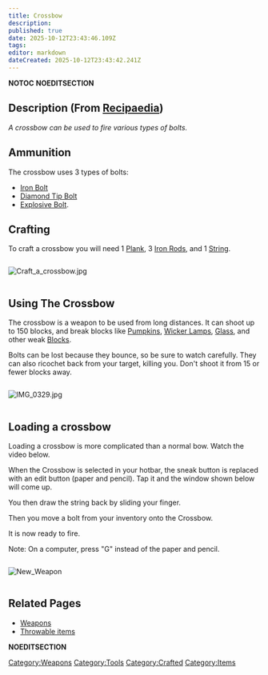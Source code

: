 ```yaml
---
title: Crossbow
description: 
published: true
date: 2025-10-12T23:43:46.109Z
tags: 
editor: markdown
dateCreated: 2025-10-12T23:43:42.241Z
---
```


__NOTOC__ __NOEDITSECTION__

## Description (From [Recipaedia](Recipaedia "wikilink"))

*A crossbow can be used to fire various types of bolts.*

## Ammunition

The crossbow uses 3 types of bolts:

  - [Iron Bolt](Iron_Bolt "wikilink")
  - [Diamond Tip Bolt](Diamond_Tip_Iron_Bolt "wikilink")
  - [Explosive Bolt](Explosive_Bolt "wikilink").

## Crafting

To craft a crossbow you will need 1 [Plank](Planks "wikilink"), 3 [Iron
Rods](Rod "wikilink"), and 1 [String](String "wikilink").

<div style="overflow:hidden">

![Craft_a_crossbow.jpg](Craft_a_crossbow.jpg "Craft_a_crossbow.jpg")

</div>

## Using The Crossbow

The crossbow is a weapon to be used from long distances. It can shoot up
to 150 blocks, and break blocks like [Pumpkins](Recipaedia/Plants/Pumpkin.md "wikilink"),
[Wicker Lamps](Wicker_Lamp "wikilink"), [Glass](Glass "wikilink"), and
other weak [Blocks](:Category:Blocks "wikilink").

Bolts can be lost because they bounce, so be sure to watch carefully.
They can also ricochet back from your target, killing you. Don't shoot
it from 15 or fewer blocks away.

<div style="overflow:hidden">

![IMG_0329.jpg](IMG_0329.jpg "IMG_0329.jpg")

</div>

## Loading a crossbow

Loading a crossbow is more complicated than a normal bow. Watch the
video below.

When the Crossbow is selected in your hotbar, the sneak button is
replaced with an edit button (paper and pencil). Tap it and the window
shown below will come up. 

You then draw the string back by sliding your finger. 

Then you move a bolt from your inventory onto the Crossbow. 

It is now ready to fire. 

Note: On a computer, press "G" instead of the paper and pencil. 

<div style="overflow:hidden">

![New_Weapon](New_Weapon "New_Weapon")

</div>

## Related Pages

  - [Weapons](Weapons "wikilink")
  - [Throwable items](Throwable_items "wikilink")

__NOEDITSECTION__

[Category:Weapons](Category:Weapons "wikilink")
[Category:Tools](Category:Tools "wikilink")
[Category:Crafted](Category:Crafted "wikilink")
[Category:Items](Category:Items "wikilink")